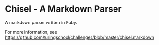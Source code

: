 # Chisel - A Markdown Parser

A markdown parser written in Ruby.

For more information, see https://github.com/turingschool/challenges/blob/master/chisel.markdown
